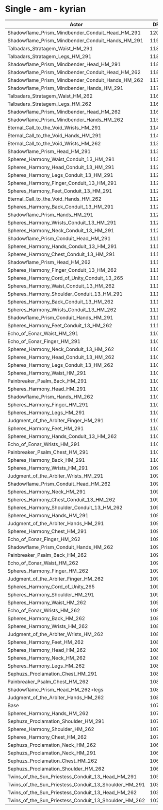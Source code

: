 # Single - am - kyrian
| Actor | DPS | Increase |
|---|:---:|:---:|
|Shadowflame_Prism_Mindbender_Conduit_Head_HM_291|12028|11.41%|
|Shadowflame_Prism_Mindbender_Conduit_Hands_HM_291|11933|10.52%|
|Talbadars_Stratagem_Waist_HM_291|11871|9.95%|
|Talbadars_Stratagem_Legs_HM_291|11852|9.78%|
|Shadowflame_Prism_Mindbender_Head_HM_291|11821|9.49%|
|Shadowflame_Prism_Mindbender_Conduit_Head_HM_262|11801|9.31%|
|Shadowflame_Prism_Mindbender_Conduit_Hands_HM_262|11750|8.84%|
|Shadowflame_Prism_Mindbender_Hands_HM_291|11734|8.69%|
|Talbadars_Stratagem_Waist_HM_262|11693|8.31%|
|Talbadars_Stratagem_Legs_HM_262|11624|7.66%|
|Shadowflame_Prism_Mindbender_Head_HM_262|11605|7.49%|
|Shadowflame_Prism_Mindbender_Hands_HM_262|11550|6.98%|
|Eternal_Call_to_the_Void_Wrists_HM_291|11443|5.99%|
|Eternal_Call_to_the_Void_Hands_HM_291|11424|5.81%|
|Eternal_Call_to_the_Void_Wrists_HM_262|11322|4.87%|
|Shadowflame_Prism_Head_HM_291|11319|4.84%|
|Spheres_Harmony_Waist_Conduit_13_HM_291|11306|4.72%|
|Spheres_Harmony_Head_Conduit_13_HM_291|11289|4.56%|
|Spheres_Harmony_Legs_Conduit_13_HM_291|11282|4.50%|
|Spheres_Harmony_Finger_Conduit_13_HM_291|11276|4.44%|
|Spheres_Harmony_Feet_Conduit_13_HM_291|11260|4.30%|
|Eternal_Call_to_the_Void_Hands_HM_262|11251|4.21%|
|Spheres_Harmony_Back_Conduit_13_HM_291|11240|4.11%|
|Shadowflame_Prism_Hands_HM_291|11225|3.97%|
|Spheres_Harmony_Wrists_Conduit_13_HM_291|11217|3.90%|
|Spheres_Harmony_Neck_Conduit_13_HM_291|11201|3.75%|
|Shadowflame_Prism_Conduit_Head_HM_291|11196|3.70%|
|Spheres_Harmony_Hands_Conduit_13_HM_291|11194|3.68%|
|Spheres_Harmony_Chest_Conduit_13_HM_291|11180|3.56%|
|Shadowflame_Prism_Head_HM_262|11156|3.33%|
|Spheres_Harmony_Finger_Conduit_13_HM_262|11149|3.27%|
|Spheres_Harmony_Cord_of_Unity_Conduit_13_265|11140|3.18%|
|Spheres_Harmony_Waist_Conduit_13_HM_262|11127|3.06%|
|Spheres_Harmony_Shoulder_Conduit_13_HM_291|11127|3.06%|
|Spheres_Harmony_Back_Conduit_13_HM_262|11122|3.01%|
|Spheres_Harmony_Wrists_Conduit_13_HM_262|11102|2.83%|
|Shadowflame_Prism_Conduit_Hands_HM_291|11100|2.82%|
|Spheres_Harmony_Feet_Conduit_13_HM_262|11100|2.81%|
|Echo_of_Eonar_Waist_HM_291|11097|2.78%|
|Echo_of_Eonar_Finger_HM_291|11084|2.66%|
|Spheres_Harmony_Neck_Conduit_13_HM_262|11072|2.55%|
|Spheres_Harmony_Head_Conduit_13_HM_262|11070|2.54%|
|Spheres_Harmony_Legs_Conduit_13_HM_262|11067|2.51%|
|Spheres_Harmony_Waist_HM_291|11066|2.50%|
|Painbreaker_Psalm_Back_HM_291|11062|2.46%|
|Spheres_Harmony_Head_HM_291|11058|2.42%|
|Shadowflame_Prism_Hands_HM_262|11056|2.41%|
|Spheres_Harmony_Finger_HM_291|11055|2.40%|
|Spheres_Harmony_Legs_HM_291|11047|2.32%|
|Judgment_of_the_Arbiter_Finger_HM_291|11045|2.31%|
|Spheres_Harmony_Feet_HM_291|11035|2.21%|
|Spheres_Harmony_Hands_Conduit_13_HM_262|11027|2.14%|
|Echo_of_Eonar_Wrists_HM_291|11019|2.06%|
|Painbreaker_Psalm_Chest_HM_291|11018|2.06%|
|Spheres_Harmony_Back_HM_291|11008|1.96%|
|Spheres_Harmony_Wrists_HM_291|10990|1.79%|
|Judgment_of_the_Arbiter_Wrists_HM_291|10986|1.75%|
|Shadowflame_Prism_Conduit_Head_HM_262|10983|1.73%|
|Spheres_Harmony_Neck_HM_291|10976|1.66%|
|Spheres_Harmony_Chest_Conduit_13_HM_262|10972|1.63%|
|Spheres_Harmony_Shoulder_Conduit_13_HM_262|10965|1.56%|
|Spheres_Harmony_Hands_HM_291|10961|1.53%|
|Judgment_of_the_Arbiter_Hands_HM_291|10960|1.52%|
|Spheres_Harmony_Chest_HM_291|10953|1.45%|
|Echo_of_Eonar_Finger_HM_262|10952|1.44%|
|Shadowflame_Prism_Conduit_Hands_HM_262|10942|1.35%|
|Painbreaker_Psalm_Back_HM_262|10939|1.32%|
|Echo_of_Eonar_Waist_HM_262|10922|1.16%|
|Spheres_Harmony_Finger_HM_262|10921|1.15%|
|Judgment_of_the_Arbiter_Finger_HM_262|10917|1.12%|
|Spheres_Harmony_Cord_of_Unity_265|10908|1.03%|
|Spheres_Harmony_Shoulder_HM_291|10906|1.02%|
|Spheres_Harmony_Waist_HM_262|10902|0.97%|
|Echo_of_Eonar_Wrists_HM_262|10901|0.97%|
|Spheres_Harmony_Back_HM_262|10886|0.83%|
|Spheres_Harmony_Wrists_HM_262|10872|0.70%|
|Judgment_of_the_Arbiter_Wrists_HM_262|10866|0.64%|
|Spheres_Harmony_Feet_HM_262|10865|0.63%|
|Spheres_Harmony_Head_HM_262|10839|0.40%|
|Spheres_Harmony_Neck_HM_262|10838|0.39%|
|Spheres_Harmony_Legs_HM_262|10837|0.37%|
|Sephuzs_Proclamation_Chest_HM_291|10831|0.33%|
|Painbreaker_Psalm_Chest_HM_262|10806|0.09%|
|Shadowflame_Prism_Head_HM_262+legs|10805|0.08%|
|Judgment_of_the_Arbiter_Hands_HM_262|10800|0.03%|
|Base|10796|0.00%|
|Spheres_Harmony_Hands_HM_262|10795|-0.01%|
|Sephuzs_Proclamation_Shoulder_HM_291|10772|-0.22%|
|Spheres_Harmony_Shoulder_HM_262|10746|-0.47%|
|Spheres_Harmony_Chest_HM_262|10743|-0.50%|
|Sephuzs_Proclamation_Neck_HM_262|10663|-1.24%|
|Sephuzs_Proclamation_Neck_HM_291|10659|-1.28%|
|Sephuzs_Proclamation_Chest_HM_262|10630|-1.54%|
|Sephuzs_Proclamation_Shoulder_HM_262|10615|-1.68%|
|Twins_of_the_Sun_Priestess_Conduit_13_Head_HM_291|10567|-2.12%|
|Twins_of_the_Sun_Priestess_Conduit_13_Shoulder_HM_291|10398|-3.69%|
|Twins_of_the_Sun_Priestess_Conduit_13_Head_HM_262|10362|-4.03%|
|Twins_of_the_Sun_Priestess_Conduit_13_Shoulder_HM_262|10243|-5.12%|
